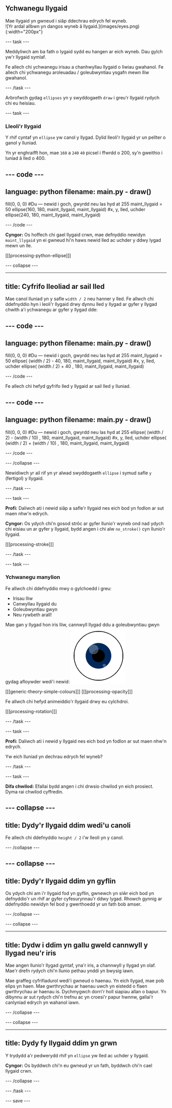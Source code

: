 ## Ychwanegu llygaid

<div style="display: flex; flex-wrap: wrap">
<div style="flex-basis: 200px; flex-grow: 1; margin-right: 15px;">
Mae llygaid yn gwneud i siâp ddechrau edrych fel wyneb.
</div>
<div>
![Yr ardal allbwn yn dangos wyneb â llygaid.](images/eyes.png){:width="200px"}
</div>
</div>

--- task ---

Meddyliwch am ba fath o lygaid sydd eu hangen ar eich wyneb. Dau gylch yw'r llygaid symlaf.

Fe allech chi ychwanegu irisau a chanhwyllau llygaid o liwiau gwahanol. Fe allech chi ychwanegu aroleuadau / goleubwyntiau ysgafn mewn lliw gwahanol.

--- /task ---

Arbrofwch gydag `ellipses` yn y swyddogaeth `draw` i greu'r llygaid rydych chi eu heisiau.

--- task ---

### Lleoli'r llygaid

Y rhif cyntaf yn `ellipse` yw canol y llygad. Dylid lleoli'r llygaid yr un pellter o ganol y lluniad.

Yn yr enghraifft hon, mae `160` a `240` `40` picsel i ffwrdd o 200, sy'n gweithio i luniad â lled o 400.

--- code ---
---
language: python
filename: main.py - draw()
---
  fill(0, 0, 0) #Du — newid i goch, gwyrdd neu las hyd at 255
  maint_llygaid = 50
  ellipse(160, 180, maint_llygaid, maint_llygaid) #x, y, lled, uchder
  ellipse(240, 180, maint_llygaid, maint_llygaid)

--- /code --- 

**Cyngor:** Os hoffech chi gael llygaid crwn, mae defnyddio newidyn `maint_llygaid` yn ei gwneud hi'n haws newid lled ac uchder y ddwy lygad mewn un lle.

[[[processing-python-ellipse]]]

--- collapse ---

---
title: Cyfrifo lleoliad ar sail lled
---

Mae canol lluniad yn y safle `width / 2` neu hanner y lled. Fe allwch chi ddefnyddio hyn i leoli'r llygaid drwy dynnu lled y llygad ar gyfer y llygad chwith a'i ychwanegu ar gyfer y llygad dde:

--- code ---
---
language: python
filename: main.py - draw()
---

  fill(0, 0, 0) #Du — newid i goch, gwyrdd neu las hyd at 255 
  maint_llygaid = 50 
  ellipse( (width / 2) - 40, 180, maint_llygaid, maint_llygaid) #x, y, lled, uchder 
  ellipse( (width / 2) + 40 , 180, maint_llygaid, maint_llygaid)

--- /code ---

Fe allech chi hefyd gyfrifo lled y llygaid ar sail lled y lluniad.

--- code ---
---
language: python
filename: main.py - draw()
---

  fill(0, 0, 0) #Du — newid i goch, gwyrdd neu las hyd at 255 
  ellipse( (width / 2) - (width / 10) , 180, maint_llygaid, maint_llygaid) #x, y, lled, uchder 
  ellipse( (width / 2) + (width / 10) , 180, maint_llygaid, maint_llygaid)

--- /code ---

--- /collapse ---

Newidiwch yr ail rif yn yr alwad swyddogaeth `ellipse` i symud safle `y` (fertigol) y llygaid.

--- /task ---

--- task ---

**Profi:** Daliwch ati i newid siâp a safle'r llygaid nes eich bod yn fodlon ar sut maen nhw'n edrych.

**Cyngor:** Os ydych chi'n gosod strôc ar gyfer llunio'r wyneb ond nad ydych chi eisiau un ar gyfer y llygaid, bydd angen i chi alw `no_stroke()` cyn llunio'r llygaid.

[[[processing-stroke]]]

--- /task ---

--- task ---

### Ychwanegu manylion

Fe allwch chi ddefnyddio mwy o gylchoedd i greu:
+ Irisau lliw
+ Canwyllau llygaid du
+ Goleubwyntiau gwyn
+ Neu rywbeth arall!

Mae gan y llygad hon iris lliw, cannwyll llygad ddu a goleubwyntiau gwyn gydag afloywder wedi'i newid: 
![Yr ardal allbwn yn dangos llygad gyda goleubwyntiau dros gannwyll y llygad a'r iris.](images/catchlights.png)

[[[generic-theory-simple-colours]]]
[[[processing-opacity]]]

Fe allwch chi hefyd animeiddio'r llygaid drwy eu cylchdroi.

[[[processing-rotation]]]

--- /task ---

--- task ---

**Profi:** Daliwch ati i newid y llygaid nes eich bod yn fodlon ar sut maen nhw'n edrych.

Yw eich lluniad yn dechrau edrych fel wyneb?

--- /task ---

--- task ---

**Difa chwilod:** Efallai bydd angen i chi drwsio chwilod yn eich prosiect. Dyma rai chwilod cyffredin.

--- collapse ---
---
title: Dydy'r llygaid ddim wedi'u canoli
---

Fe allech chi ddefnyddio `height / 2` i'w lleoli yn y canol.

--- /collapse ---

--- collapse ---
---
title: Dydy'r llygaid ddim yn gyflin
---

Os ydych chi am i'r llygaid fod yn gyflin, gwnewch yn siŵr eich bod yn defnyddio'r un rhif ar gyfer cyfesurynnau'r ddwy lygad. Rhowch gynnig ar ddefnyddio newidyn fel bod y gwerthoedd yr un fath bob amser.

--- /collapse ---

--- collapse ---

---
title: Dydw i ddim yn gallu gweld cannwyll y llygad neu'r iris
---

Mae angen llunio'r llygad gyntaf, yna'r iris, a channwyll y llygad yn olaf. Mae'r drefn rydych chi'n llunio pethau ynddi yn bwysig iawn.

Mae graffeg cyfrifiadurol wedi'i gwneud o haenau. Yn eich llygad, mae pob elips yn haen. Mae gwrthrychau ar haenau uwch yn eistedd o flaen gwrthrychau ar haenau is. Dychmygwch dorri'r holl siapiau allan o bapur. Yn dibynnu ar sut rydych chi'n trefnu ac yn croesi'r papur hwnnw, gallai'r canlyniad edrych yn wahanol iawn.

--- /collapse ---

--- collapse ---

---
title: Dydy fy llygaid ddim yn grwn
---

Y trydydd a'r pedwerydd rhif yn `ellipse` yw lled ac uchder y llygaid.

**Cyngor:** Os byddwch chi'n eu gwneud yr un fath, byddwch chi'n cael llygaid crwn.

--- /collapse ---


--- /task ---

--- save ---
